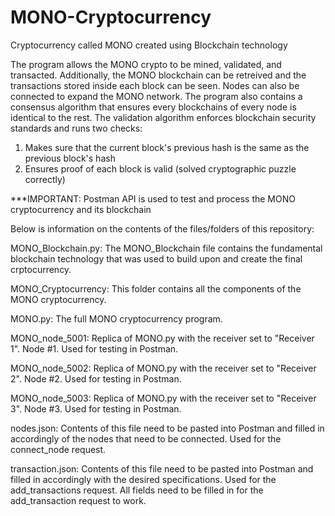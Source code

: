 # MONO-Cryptocurrency
Cryptocurrency called MONO created using Blockchain technology

The program allows the MONO crypto to be mined, validated, and transacted. Additionally, the MONO blockchain can be retreived and the transactions stored inside each block can be seen. Nodes can also be connected to expand the MONO network. The program also contains a consensus algorithm that ensures every blockchains of every node is identical to the rest. The validation algorithm enforces blockchain security standards and runs two checks:
  1. Makes sure that the current block's previous hash is the same as the previous block's hash
  2. Ensures proof of each block is valid (solved cryptographic puzzle correctly)

***IMPORTANT: Postman API is used to test and process the MONO cryptocurrency and its blockchain

Below is information on the contents of the files/folders of this repository:

MONO_Blockchain.py:
The MONO_Blockchain file contains the fundamental blockchain technology that was used to build upon and create the final crptocurrency.

MONO_Cryptocurrency:
This folder contains all the components of the MONO cryptocurrency.
  
  MONO.py:
  The full MONO cryptocurrency program.
  
  MONO_node_5001:
  Replica of MONO.py with the receiver set to "Receiver 1".
  Node #1.
  Used for testing in Postman.
  
  MONO_node_5002:
  Replica of MONO.py with the receiver set to "Receiver 2".
  Node #2.
  Used for testing in Postman.
  
  MONO_node_5003:
  Replica of MONO.py with the receiver set to "Receiver 3".
  Node #3.
  Used for testing in Postman.
  
  nodes.json:
  Contents of this file need to be pasted into Postman and filled in accordingly of the nodes that need to be connected.
  Used for the connect_node request.
  
  transaction.json:
  Contents of this file need to be pasted into Postman and filled in accordingly with the desired specifications.
  Used for the add_transactions request.
  All fields need to be filled in for the add_transaction request to work.
